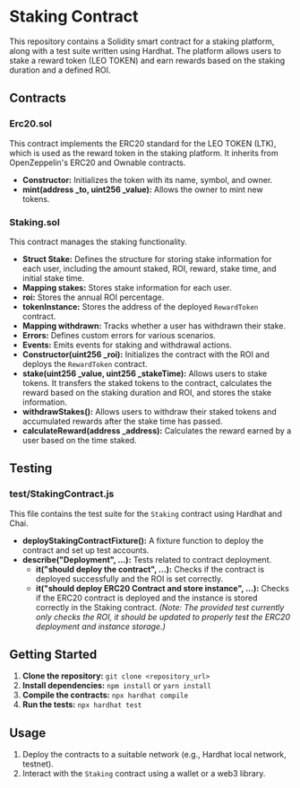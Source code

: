 # Staking Contract

This repository contains a Solidity smart contract for a staking platform, along with a test suite written using Hardhat.  The platform allows users to stake a reward token (LEO TOKEN) and earn rewards based on the staking duration and a defined ROI.

## Contracts

### Erc20.sol

This contract implements the ERC20 standard for the LEO TOKEN (LTK), which is used as the reward token in the staking platform. It inherits from OpenZeppelin's ERC20 and Ownable contracts.

*   **Constructor:** Initializes the token with its name, symbol, and owner.
*   **mint(address \_to, uint256 \_value):** Allows the owner to mint new tokens.

### Staking.sol

This contract manages the staking functionality.

*   **Struct Stake:** Defines the structure for storing stake information for each user, including the amount staked, ROI, reward, stake time, and initial stake time.
*   **Mapping stakes:** Stores stake information for each user.
*   **roi:** Stores the annual ROI percentage.
*   **tokenInstance:** Stores the address of the deployed `RewardToken` contract.
*   **Mapping withdrawn:** Tracks whether a user has withdrawn their stake.
*   **Errors:** Defines custom errors for various scenarios.
*   **Events:** Emits events for staking and withdrawal actions.
*   **Constructor(uint256 \_roi):** Initializes the contract with the ROI and deploys the `RewardToken` contract.
*   **stake(uint256 \_value, uint256 \_stakeTime):** Allows users to stake tokens. It transfers the staked tokens to the contract, calculates the reward based on the staking duration and ROI, and stores the stake information.
*   **withdrawStakes():** Allows users to withdraw their staked tokens and accumulated rewards after the stake time has passed.
*   **calculateReward(address \_address):** Calculates the reward earned by a user based on the time staked.

## Testing

### test/StakingContract.js

This file contains the test suite for the `Staking` contract using Hardhat and Chai.

*   **deployStakingContractFixture():** A fixture function to deploy the contract and set up test accounts.
*   **describe("Deployment", ...):** Tests related to contract deployment.
    *   **it("should deploy the contract", ...):** Checks if the contract is deployed successfully and the ROI is set correctly.
    *   **it("should deploy ERC20 Contract and store instance", ...):** Checks if the ERC20 contract is deployed and the instance is stored correctly in the Staking contract.  *(Note: The provided test currently only checks the ROI, it should be updated to properly test the ERC20 deployment and instance storage.)*

## Getting Started

1.  **Clone the repository:** `git clone <repository_url>`
2.  **Install dependencies:** `npm install` or `yarn install`
3.  **Compile the contracts:** `npx hardhat compile`
4.  **Run the tests:** `npx hardhat test`

## Usage

1.  Deploy the contracts to a suitable network (e.g., Hardhat local network, testnet).
2.  Interact with the `Staking` contract using a wallet or a web3 library.

